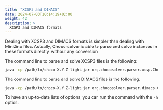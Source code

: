 ```yaml
---
title: "XCSP3 and DIMACS"
date: 2024-07-03T10:14:19+02:00
weight: 42
description: >
  XCSP3 and DIMACS formats
---
```


Dealing with XCSP3 and DIMACS formats is simpler than dealing with MiniZinc files.
Actually, Choco-solver is able to parse and solve instances in these formats directly, without any conversion.


The command line to parse and solve XCSP3 files is the following:
```sh
java -cp /path/to/choco-X.Y.Z-light.jar org.chocosolver.parser.xcsp.ChocoXCSP [<options>] [<file>]
```

The command line to parse and solve DIMACS files is the following:
```sh
java -cp /path/to/choco-X.Y.Z-light.jar org.chocosolver.parser.dimacs.ChocoDIMACS [<options>] [<file>]
```

To have an up-to-date lists of options, you can run the command with the `-h` option.
